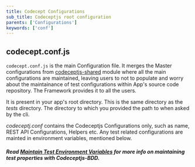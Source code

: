 ```yaml
---
title: Codecept Configurations
sub_title: Codeceptjs root configuration
parents: ['Configurations']
keywords: ['conf']
---
```


## codecept.conf.js

`codecept.conf.js` is the main Configuration file. It merges the Master configurations from [codeceptjs-shared](https://github.com/gkushang/codeceptjs-bdd/tree/develop/packages/codeceptjs-shared) module where all the main configurations are maintained, leaving users to not to populate and worry about the maintainance of test configurations within App's source code repository. The Framework provides it to all the users.

It is present in your app's root directory. This is the same directory as the *tests* directory. The directory to which you provided the path to when asked by the cli.

_codeceptj.conf_ contains the Codeceptjs Configurations only, such as name, REST API Configurations, Helpers etc. Any test related configurations are mainted in environment variables, mentioned below.

##### Read [Maintain Test Environment Variables](/04-configurations/1-env-variables/) for more info on maintaining test properties with Codeceptjs-BDD.
